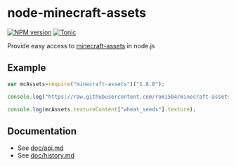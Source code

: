 # node-minecraft-assets
[![NPM version](https://badge.fury.io/js/minecraft-data.svg)](http://badge.fury.io/js/minecraft-assets)
[![Tonic](https://img.shields.io/badge/tonic-try%20it-blue.svg)](https://tonicdev.com/npm/minecraft-assets)

Provide easy access to [minecraft-assets](https://github.com/rom1504/minecraft-assets) in node.js

## Example

```js
var mcAssets=require("minecraft-assets")("1.8.8");

console.log("https://raw.githubusercontent.com/rom1504/minecraft-assets/master/data/1.8.8/"+mcAssets.getTexture("wheat_seeds")+".png");

console.log(mcAssets.textureContent["wheat_seeds"].texture);
```

## Documentation

 * See [doc/api.md](doc/api.md)
 * See [doc/history.md](doc/history.md)
 